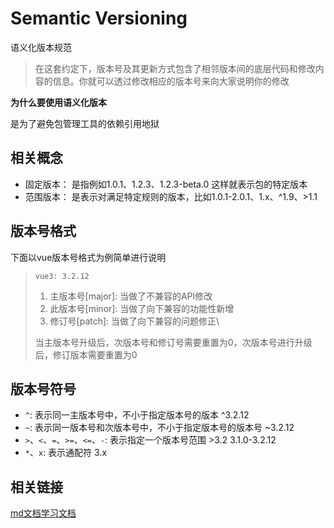 # Semantic Versioning
语义化版本规范

<blockquote>在这套约定下，版本号及其更新方式包含了相邻版本间的底层代码和修改内容的信息。你就可以透过修改相应的版本号来向大家说明你的修改</blockquote>

**为什么要使用语义化版本**

是为了避免包管理工具的依赖引用地狱


## 相关概念

- 固定版本： 是指例如1.0.1、1.2.3、1.2.3-beta.0 这样就表示包的特定版本
- 范围版本： 是表示对满足特定规则的版本，比如1.0.1-2.0.1、1.x、^1.9、>1.1

## 版本号格式

下面以vue版本号格式为例简单进行说明

> `vue3: 3.2.12`<br>
> 1. 主版本号[major]: 当做了不兼容的API修改
> 2. 此版本号[minor]: 当做了向下兼容的功能性新增
> 3. 修订号[patch]: 当做了向下兼容的问题修正\
>
> 当主版本号升级后，次版本号和修订号需要重置为0，次版本号进行升级后，修订版本需要重置为0


## 版本号符号

- `^`: 表示同一主版本号中，不小于指定版本号的版本 ^3.2.12
- `~`: 表示同一版本号和次版本号中，不小于指定版本号的版本号 ~3.2.12
- `>`、`<`、`=`、`>=`、`<=`、`-`: 表示指定一个版本号范围 >3.2 3.1.0-3.2.12
- `*`、`x`: 表示通配符 3.x



## 相关链接
[md文档学习文档](https://markdown.com.cn/)